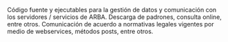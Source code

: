 Código fuente y ejecutables para la gestión de datos y comunicación con los servidores / servicios de ARBA.
Descarga de padrones, consulta online, entre otros.
Comunicación de acuerdo a normativas legales vigentes por medio de webservices, métodos posts, entre otros.